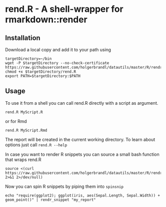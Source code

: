 rend.R - A shell-wrapper for rmarkdown::render
===


Installation
---

Download a local copy and add it to your path using
```
targetDirectory=~/bin
wget -P $targetDirectory --no-check-certificate https://raw.githubusercontent.com/holgerbrandl/datautils/master/R/rendr/rend.R
chmod +x $targetDirectory/rend.R
export PATH=$targetDirectory:$PATH
```


Usage
---

To use it from a shell you can call rend.R directly with a script as argument.
```
rend.R MyScript.R
```
or for Rmd
```
rend.R MyScript.Rmd
```

The report will be created in the current working directory. To learn about options just call `rend.R --help`

In case you want to render R snippets you can source a small bash function that wraps rend.R
```
source <(curl https://raw.githubusercontent.com/holgerbrandl/datautils/master/R/rendr/rendr_utils.sh 2>&1 2>/dev/null)
```
Now you can spin R snippets by piping them into `spinsnip`

```
echo "require(ggplot2); ggplot(iris, aes(Sepal.Length, Sepal.Width)) + geom_point()" | rendr_snippet "my_report"
```




